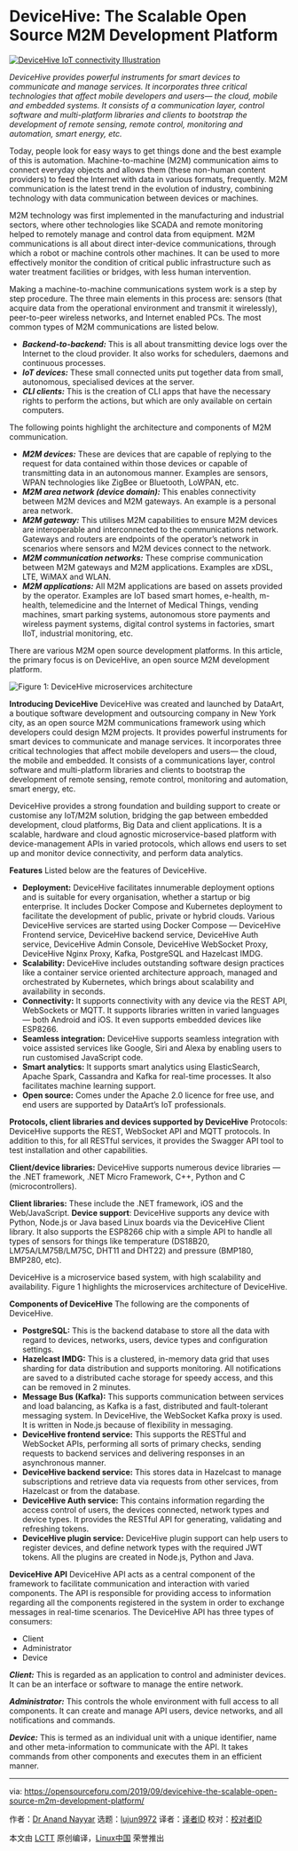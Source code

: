 [#]: collector: (lujun9972)
[#]: translator: ( )
[#]: reviewer: ( )
[#]: publisher: ( )
[#]: url: ( )
[#]: subject: (DeviceHive: The Scalable Open Source M2M Development Platform)
[#]: via: (https://opensourceforu.com/2019/09/devicehive-the-scalable-open-source-m2m-development-platform/)
[#]: author: (Dr Anand Nayyar https://opensourceforu.com/author/anand-nayyar/)

DeviceHive: The Scalable Open Source M2M Development Platform
======

[![][1]][2]

_DeviceHive provides powerful instruments for smart devices to communicate and manage services. It incorporates three critical technologies that affect mobile developers and users— the cloud, mobile and embedded systems. It consists of a communication layer, control software and multi-platform libraries and clients to bootstrap the development of remote sensing, remote control, monitoring and automation, smart energy, etc._

Today, people look for easy ways to get things done and the best example of this is automation. Machine-to-machine (M2M) communication aims to connect everyday objects and allows them (these non-human content providers) to feed the Internet with data in various formats, frequently. M2M communication is the latest trend in the evolution of industry, combining technology with data communication between devices or machines.

M2M technology was first implemented in the manufacturing and industrial sectors, where other technologies like SCADA and remote monitoring helped to remotely manage and control data from equipment. M2M communications is all about direct inter-device communications, through which a robot or machine controls other machines. It can be used to more effectively monitor the condition of critical public infrastructure such as water treatment facilities or bridges, with less human intervention.

Making a machine-to-machine communications system work is a step by step procedure. The three main elements in this process are: sensors (that acquire data from the operational environment and transmit it wirelessly), peer-to-peer wireless networks, and Internet enabled PCs. The most common types of M2M communications are listed below.

  * _**Backend-to-backend:**_ This is all about transmitting device logs over the Internet to the cloud provider. It also works for schedulers, daemons and continuous processes.
  * _**IoT devices:**_ These small connected units put together data from small, autonomous, specialised devices at the server.
  * _**CLI clients:**_ This is the creation of CLI apps that have the necessary rights to perform the actions, but which are only available on certain computers.



The following points highlight the architecture and components of M2M communication.

  * _**M2M devices:**_ These are devices that are capable of replying to the request for data contained within those devices or capable of transmitting data in an autonomous manner. Examples are sensors, WPAN technologies like ZigBee or Bluetooth, LoWPAN, etc.
  * _**M2M area network (device domain):**_ This enables connectivity between M2M devices and M2M gateways. An example is a personal area network.
  * _**M2M gateway:**_ This utilises M2M capabilities to ensure M2M devices are interoperable and interconnected to the communications network. Gateways and routers are endpoints of the operator’s network in scenarios where sensors and M2M devices connect to the network.
  * _**M2M communication networks:**_ These comprise communication between M2M gateways and M2M applications. Examples are xDSL, LTE, WiMAX and WLAN.
  * _**M2M applications:**_ All M2M applications are based on assets provided by the operator. Examples are IoT based smart homes, e-health, m-health, telemedicine and the Internet of Medical Things, vending machines, smart parking systems, autonomous store payments and wireless payment systems, digital control systems in factories, smart IIoT, industrial monitoring, etc.



There are various M2M open source development platforms. In this article, the primary focus is on DeviceHive, an open source M2M development platform.

![Figure 1: DeviceHive microservices architecture][3]

**Introducing DeviceHive**
DeviceHive was created and launched by DataArt, a boutique software development and outsourcing company in New York city, as an open source M2M communications framework using which developers could design M2M projects. It provides powerful instruments for smart devices to communicate and manage services. It incorporates three critical technologies that affect mobile developers and users— the cloud, the mobile and embedded. It consists of a communications layer, control software and multi-platform libraries and clients to bootstrap the development of remote sensing, remote control, monitoring and automation, smart energy, etc.

DeviceHive provides a strong foundation and building support to create or customise any IoT/M2M solution, bridging the gap between embedded development, cloud platforms, Big Data and client applications. It is a scalable, hardware and cloud agnostic microservice-based platform with device-management APIs in varied protocols, which allows end users to set up and monitor device connectivity, and perform data analytics.

**Features**
Listed below are the features of DeviceHive.

  * **Deployment:** DeviceHive facilitates innumerable deployment options and is suitable for every organisation, whether a startup or big enterprise. It includes Docker Compose and Kubernetes deployment to facilitate the development of public, private or hybrid clouds. Various DeviceHive services are started using Docker Compose — DeviceHive Frontend service, DeviceHive backend service, DeviceHive Auth service, DeviceHive Admin Console, DeviceHive WebSocket Proxy, DeviceHive Nginx Proxy, Kafka, PostgreSQL and Hazelcast IMDG.
  * **Scalability:** DeviceHive includes outstanding software design practices like a container service oriented architecture approach, managed and orchestrated by Kubernetes, which brings about scalability and availability in seconds.
  * **Connectivity:** It supports connectivity with any device via the REST API, WebSockets or MQTT. It supports libraries written in varied languages — both Android and iOS. It even supports embedded devices like ESP8266.
  * **Seamless integration:** DeviceHive supports seamless integration with voice assisted services like Google, Siri and Alexa by enabling users to run customised JavaScript code.
  * **Smart analytics:** It supports smart analytics using ElasticSearch, Apache Spark, Cassandra and Kafka for real-time processes. It also facilitates machine learning support.
  * **Open source:** Comes under the Apache 2.0 licence for free use, and end users are supported by DataArt’s IoT professionals.



**Protocols, client libraries and devices supported by DeviceHive**
Protocols: DeviceHive supports the REST, WebSocket API and MQTT protocols. In addition to this, for all RESTful services, it provides the Swagger API tool to test installation and other capabilities.

**Client/device libraries:** DeviceHive supports numerous device libraries — the .NET framework, .NET Micro Framework, C++, Python and C (microcontrollers).

**Client libraries:** These include the .NET framework, iOS and the Web/JavaScript.
**Device support**: DeviceHive supports any device with Python, Node.js or Java based Linux boards via the DeviceHive Client library. It also supports the ESP8266 chip with a simple API to handle all types of sensors for things like temperature (DS18B20, LM75A/LM75B/LM75C, DHT11 and DHT22) and pressure (BMP180, BMP280, etc).

DeviceHive is a microservice based system, with high scalability and availability. Figure 1 highlights the microservices architecture of DeviceHive.

**Components of DeviceHive**
The following are the components of DeviceHive.

  * **PostgreSQL:** This is the backend database to store all the data with regard to devices, networks, users, device types and configuration settings.
  * **Hazelcast IMDG:** This is a clustered, in-memory data grid that uses sharding for data distribution and supports monitoring. All notifications are saved to a distributed cache storage for speedy access, and this can be removed in 2 minutes.
  * **Message Bus (Kafka):** This supports communication between services and load balancing, as Kafka is a fast, distributed and fault-tolerant messaging system. In DeviceHive, the WebSocket Kafka proxy is used. It is written in Node.js because of flexibility in messaging.
  * **DeviceHive frontend service:** This supports the RESTful and WebSocket APIs, performing all sorts of primary checks, sending requests to backend services and delivering responses in an asynchronous manner.
  * **DeviceHive backend service:** This stores data in Hazelcast to manage subscriptions and retrieve data via requests from other services, from Hazelcast or from the database.
  * **DeviceHive Auth service:** This contains information regarding the access control of users, the devices connected, network types and device types. It provides the RESTful API for generating, validating and refreshing tokens.
  * **DeviceHive plugin service:** DeviceHive plugin support can help users to register devices, and define network types with the required JWT tokens. All the plugins are created in Node.js, Python and Java.



**DeviceHive API**
DeviceHive API acts as a central component of the framework to facilitate communication and interaction with varied components. The API is responsible for providing access to information regarding all the components registered in the system in order to exchange messages in real-time scenarios.
The DeviceHive API has three types of consumers:

  * Client
  * Administrator
  * Device



_**Client:**_ This is regarded as an application to control and administer devices. It can be an interface or software to manage the entire network.

_**Administrator:**_ This controls the whole environment with full access to all components. It can create and manage API users, device networks, and all notifications and commands.

_**Device:**_ This is termed as an individual unit with a unique identifier, name and other meta-information to communicate with the API. It takes commands from other components and executes them in an efficient manner.

--------------------------------------------------------------------------------

via: https://opensourceforu.com/2019/09/devicehive-the-scalable-open-source-m2m-development-platform/

作者：[Dr Anand Nayyar][a]
选题：[lujun9972][b]
译者：[译者ID](https://github.com/译者ID)
校对：[校对者ID](https://github.com/校对者ID)

本文由 [LCTT](https://github.com/LCTT/TranslateProject) 原创编译，[Linux中国](https://linux.cn/) 荣誉推出

[a]: https://opensourceforu.com/author/anand-nayyar/
[b]: https://github.com/lujun9972
[1]: https://i1.wp.com/opensourceforu.com/wp-content/uploads/2019/09/DeviceHive-IoT-connectivity-Illustration.jpg?resize=696%2C412&ssl=1 (DeviceHive IoT connectivity Illustration)
[2]: https://i1.wp.com/opensourceforu.com/wp-content/uploads/2019/09/DeviceHive-IoT-connectivity-Illustration.jpg?fit=800%2C474&ssl=1
[3]: https://i1.wp.com/opensourceforu.com/wp-content/uploads/2019/09/Figure-1-DeviceHive-microservices-architecture.jpg?resize=350%2C180&ssl=1
